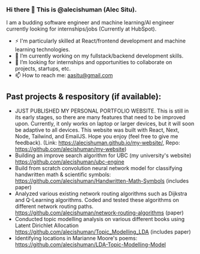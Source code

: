 ### Hi there 👋 This is @alecishuman (Alec Situ).
I am a budding software engineer and machine learning/AI engineer currently looking for internships/jobs (Currently at HubSpot).
- ⚡ I'm particularly skilled at React/frontend development and machine learning technologies.
- 🔭 I’m currently working on my fullstack/backend development skills.
- 👯 I’m looking for internships and opportunities to collaborate on projects, startups, etc.
- 📫 How to reach me: aasitu@gmail.com

## Past projects & respository (if available):
- JUST PUBLISHED MY PERSONAL PORTFOLIO WEBSITE. This is still in its early stages, so there are many features that need to be improved upon. Currently, it only works on laptop or larger devices, but it will soon be adaptive to all devices. This website was built with React, Next, Node, Tailwind, and EmailJS. Hope you enjoy (feel free to give me feedback). (Link: https://alecishuman.github.io/my-website/, Repo: https://github.com/alecishuman/my-website) 
- Building an improve search algorithm for UBC (my university's website) https://github.com/alecishuman/ubc-engine
- Build from scratch convolution neural network model for classifying handwritten math & scientific symbols: https://github.com/alecishuman/Handwritten-Math-Symbols (includes paper) 
- Analyzed various existing network routing algorithms such as Dijkstra and Q-Learning algorithms. Coded and tested these algorithms on different network routing paths. https://github.com/alecishuman/network-routing-algorithms (paper)
- Conducted topic modelling analysis on various different books using Latent Dirichlet Allocation https://github.com/alecishuman/Topic_Modelling_LDA (includes paper)
- Identifying locations in Marianne Moore's poems: https://github.com/alecishuman/LDA-Topic-Modelling-Model

<!--
**alecishuman/alecishuman** is a ✨ _special_ ✨ repository because its `README.md` (this file) appears on your GitHub profile.

Here are some ideas to get you started:

- 🔭 I’m currently working on improving my ReactJS skills
- 🌱 I’m currently learning ...
- 👯 I’m looking to collaborate on ...
- 🤔 I’m looking for help with ...
- 💬 Ask me about ...
- 📫 How to reach me: ...
- 😄 Pronouns: ...
- ⚡ Fun fact: ...
-->
